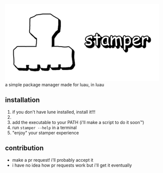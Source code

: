 ![stamper](/assets/images/stamper.png)
a simple package manager made for luau, in luau

## installation
1. if you don't have lune installed, install it!!!
2. 
3. add the executable to your PATH (i'll make a script to do it soon:tm:)
4. run `stamper --help` in a terminal
5. "enjoy" your stamper experience

## contribution
- make a pr request! i'll probably accept it
- i have no idea how pr requests work but i'll get it eventually